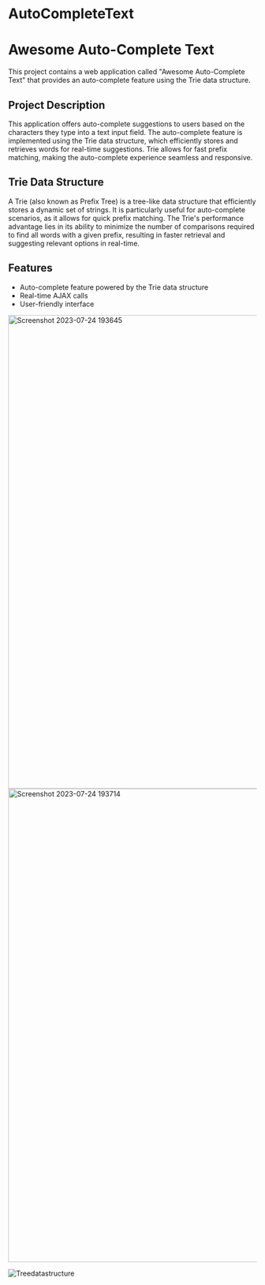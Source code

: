 # AutoCompleteText 

# Awesome Auto-Complete Text

This project contains a web application called "Awesome Auto-Complete Text" that provides an auto-complete feature using the Trie data structure.

## Project Description

This application offers auto-complete suggestions to users based on the characters they type into a text input field. The auto-complete feature is implemented using the Trie data structure, which efficiently stores and retrieves words for real-time suggestions. Trie allows for fast prefix matching, making the auto-complete experience seamless and responsive.

## Trie Data Structure

A Trie (also known as Prefix Tree) is a tree-like data structure that efficiently stores a dynamic set of strings. It is particularly useful for auto-complete scenarios, as it allows for quick prefix matching. The Trie's performance advantage lies in its ability to minimize the number of comparisons required to find all words with a given prefix, resulting in faster retrieval and suggesting relevant options in real-time.

## Features

- Auto-complete feature powered by the Trie data structure
- Real-time AJAX calls
- User-friendly interface

<img width="960" alt="Screenshot 2023-07-24 193645" src="https://github.com/jahangirzadanurlan/AutoCompleteText/assets/103985861/871d76ad-55dd-4f35-bc09-aa9d950300b7">


<img width="960" alt="Screenshot 2023-07-24 193714" src="https://github.com/jahangirzadanurlan/AutoCompleteText/assets/103985861/47326712-8576-4dac-b535-a836d43ab877">


![Treedatastructure](https://github.com/jahangirzadanurlan/AutoCompleteText/assets/103985861/59db2980-81aa-4b64-9480-c3f519046a51)

